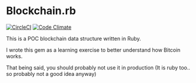 # Blockchain.rb

[![CircleCI](https://circleci.com/gh/dkarter/blockchain.rb.svg?style=svg)](https://circleci.com/gh/dkarter/blockchain.rb) [![Code Climate](https://codeclimate.com/github/dkarter/blockchain.rb/badges/gpa.svg)](https://codeclimate.com/github/dkarter/blockchain.rb)

This is a POC blockchain data structure written in Ruby.

I wrote this gem as a learning exercise to better understand how Bitcoin works.

That being said, you should probably not use it in production (It is ruby too..
so probably not a good idea anyway)

